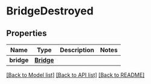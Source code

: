 # BridgeDestroyed

## Properties
Name | Type | Description | Notes
------------ | ------------- | ------------- | -------------
**bridge** | [**Bridge**](Bridge.md) |  |

[[Back to Model list]](../README.md#documentation-for-models) [[Back to API list]](../README.md#documentation-for-api-endpoints) [[Back to README]](../README.md)
